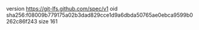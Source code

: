 version https://git-lfs.github.com/spec/v1
oid sha256:f08009b779175a02b3dad829cce1d9a6dbda50765ae0ebca9599b0262c86f243
size 161
